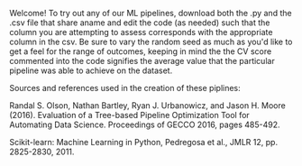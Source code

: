 Welcome! To try out any of our ML pipelines, download both the .py and the .csv file that share aname and edit the code (as needed) such that the column you are 
attempting to assess corresponds with the appropriate column in the csv. Be sure to vary the random seed as much as you'd like to get a feel for the range of
outcomes, keeping in mind the the CV score commented into the code signifies the average value that the particular pipeline was able to achieve on the dataset.

Sources and references used in the creation of these piplines:

Randal S. Olson, Nathan Bartley, Ryan J. Urbanowicz, and Jason H. Moore (2016). Evaluation of a Tree-based Pipeline Optimization Tool for Automating Data Science. Proceedings of GECCO 2016, pages 485-492.

Scikit-learn: Machine Learning in Python, Pedregosa et al., JMLR 12, pp. 2825-2830, 2011.
